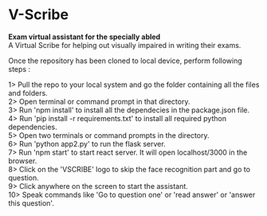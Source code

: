 # V-Scribe
<b>Exam virtual assistant for the specially abled</b><br>
A Virtual Scribe for helping out visually impaired in writing their exams.<br>

Once the repository has been cloned to local device, perform following steps :<br>

1> Pull the repo to your local system and go the folder containing all the files and folders.<br>
2> Open terminal or command prompt in that directory.<br>
3> Run 'npm install' to install all the dependecies in the package.json file.<br>
4> Run 'pip install -r requirements.txt' to install all required python dependencies.<br>
5> Open two terminals or command prompts in the directory.<br>
6> Run 'python app2.py' to run the flask server.<br>
7> Run 'npm start' to start react server. It will open localhost/3000 in the browser.<br>
8> Click on the 'VSCRIBE' logo to skip the face recognition part and go to question.<br>
9> Click anywhere on the screen to start the assistant.<br>
10> Speak commands like 'Go to question one' or 'read answer' or 'answer this question'.<br>
